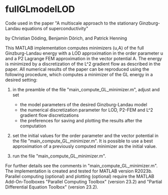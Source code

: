# fullGLmodelLOD
Code used in the paper "A multiscale approach to the stationary Ginzburg-Landau equations of superconductivity"

by Christian Döding, Benjamin Dörich, and Patrick Henning

This MATLAB implementation computes minimizers (u,A) of the full Ginzburg-Landau energy with a LOD approximation in the order parameter u and a P2 Lagrange FEM approximation in the vector potential A. The energy is minimized by a discretization of the L^2 gradient flow as described in the paper. All numerical results of the paper can be reproduced using the following procedure, which computes a minimizer of the GL energy in a desired setting:

1. in the preamble of the file "main_compute_GL_minimizer.m", adjust and set
	- the model parameters of the desired Ginzburg-Landau model
	- the numerical discretization parameter for LOD, P2-FEM and L^2 gradient flow discretizations
	- the preferences for saving and plotting the results after the computation
	
2. set the initial values for the order parameter and the vector potential in the file "main_compute_GL_minimizer.m". It is possible to use a best approximation of a previously computed minimizer as the initial value. 

3. run the file "main_compute_GL_minimizer.m".

For further details see the comments in "main_compute_GL_minimizer.m". The implementation is created and tested for MATLAB version R2023b. Parallel computing (optional) and plotting (optional) require the MATLAB Add-On-Toolboxes "Parallel Computing Toolbox" (version 23.2) and "Partial Differential Equation Toolbox" (version 23.2).
